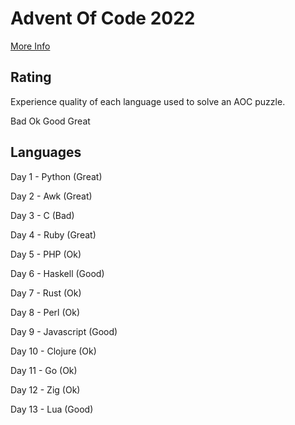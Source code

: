# Advent Of Code 2022
[More Info](https://adventofcode.com/2022)
## Rating
Experience quality of each language used to solve an AOC puzzle.

Bad Ok Good Great

## Languages
Day 1 - Python (Great)

Day 2 - Awk (Great)

Day 3 - C (Bad)

Day 4 - Ruby (Great)

Day 5 - PHP (Ok)

Day 6 - Haskell (Good)

Day 7 - Rust (Ok)

Day 8 - Perl (Ok)

Day 9 - Javascript (Good)

Day 10 - Clojure (Ok)

Day 11 - Go (Ok)

Day 12 - Zig (Ok)

Day 13 - Lua (Good)
